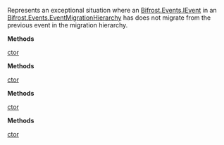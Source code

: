 Represents an exceptional situation where an [Bifrost.Events.IEvent](Bifrost.Events.IEvent) in an [Bifrost.Events.EventMigrationHierarchy](Bifrost.Events.EventMigrationHierarchy) has does not migrate from the previous event in the migration hierarchy.

**Methods**

[ctor](Bifrost.Events.InvalidMigrationTypeException.ctor)


**Methods**

[ctor](Bifrost.Events.InvalidMigrationTypeException.ctor)


**Methods**

[ctor](Bifrost.Events.InvalidMigrationTypeException.ctor)


**Methods**

[ctor](Bifrost.Events.InvalidMigrationTypeException.ctor)
